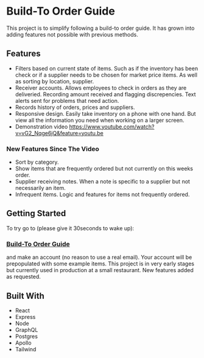 # Build-To Order Guide

This project is to simplify following a build-to order guide.
It has grown into adding features not possible with previous methods.

## Features

- Filters based on current state of items. Such as if the inventory has been check or if a supplier needs to be chosen for market price items. As well as sorting by location, supplier.
- Receiver accounts. Allows employees to check in orders as they are deliveried. Recording amount received and flagging discrepencies. Text alerts sent for problems that need action.
- Records history of orders, prices and suppliers.
- Responsive design. Easily take inventory on a phone with one hand. But view all the information you need when working on a larger screen.
- Demonstration video https://www.youtube.com/watch?v=vG2_Nqge6jQ&feature=youtu.be

### New Features Since The Video

- Sort by category.
- Show items that are frequently ordered but not currently on this weeks order.
- Supplier receiving notes. When a note is specific to a supplier but not necessarily an item.
- Infrequent items. Logic and features for items not frequently ordered.

## Getting Started

To try go to (please give it 30seconds to wake up):

### [Build-To Order Guide](https://order-guide.herokuapp.com)

and make an account (no reason to use a real email). Your account will be prepopulated with some example items. This project is in very early stages but currently used in production at a small restaurant. New features added as requested.

## Built With

- React
- Express
- Node
- GraphQL
- Postgres
- Apollo
- Tailwind
